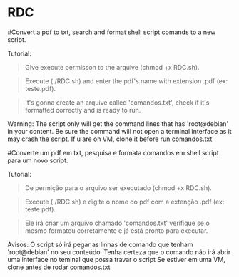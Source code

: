 # RDC
#Convert a pdf to txt, search and format shell script comands to a new script.


Tutorial: 

>Give execute permisson to the arquive (chmod +x RDC.sh).

>Execute (./RDC.sh) and enter the pdf's name with extension .pdf (ex: teste.pdf).

>It's gonna create an arquive called 'comandos.txt', check if it's formatted correctly and is ready to run.

Warning: 
The script only will get the command lines that has 'root@debian' in your content. 
Be sure the command will not open a terminal interface as it may crash the script.
If u are on VM, clone it before run comandos.txt


#Converte um pdf em txt, pesquisa e formata comandos em shell script para um novo script.

Tutorial:

>De permição para o arquivo ser executado (chmod +x RDC.sh).

>Execute (./RDC.sh) e digite o nome do pdf com a extenção .pdf (ex: teste.pdf).

>Ele irá criar um arquivo chamado 'comandos.txt' verifique se o mesmo formatou corretamente e já está pronto para executar.

Avisos:
O script só irá pegar as linhas de comando que tenham 'root@debian' no seu conteúdo.
Tenha certeza que o comando não irá abrir uma interface no teminal que possa travar o script
Se estiver em uma VM, clone antes de rodar comandos.txt

